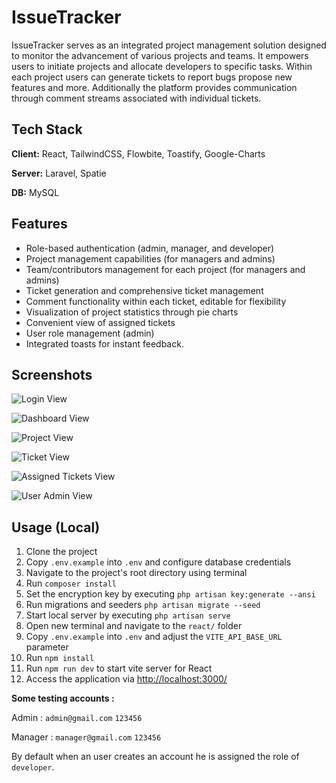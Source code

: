 # IssueTracker

IssueTracker serves as an integrated project management solution designed to monitor the advancement of various projects and teams. It empowers users to initiate projects and allocate developers to specific tasks. Within each project users can generate tickets to report bugs propose new features and more. Additionally the platform provides communication through comment streams associated with individual tickets.

## Tech Stack

**Client:** React, TailwindCSS, Flowbite, Toastify, Google-Charts

**Server:** Laravel, Spatie

**DB:** MySQL

## Features

-   Role-based authentication (admin, manager, and developer)
-   Project management capabilities (for managers and admins)
-   Team/contributors management for each project (for managers and admins)
-   Ticket generation and comprehensive ticket management
-   Comment functionality within each ticket, editable for flexibility
-   Visualization of project statistics through pie charts
-   Convenient view of assigned tickets
-   User role management (admin)
-   Integrated toasts for instant feedback.

## Screenshots

![Login View](https://i.imgur.com/n29W7JT.png)

![Dashboard View](https://i.imgur.com/WJDvzdv.png)

![Project View](https://i.imgur.com/RG2m8gS.png)

![Ticket View](https://i.imgur.com/zE4P6K7.png)

![Assigned Tickets View](https://i.imgur.com/SXnN9V0.png)

![User Admin View](https://i.imgur.com/1iaR04l.png)

## Usage (Local)

1. Clone the project
2. Copy `.env.example` into `.env` and configure database credentials
3. Navigate to the project's root directory using terminal
4. Run `composer install`
5. Set the encryption key by executing `php artisan key:generate --ansi`
6. Run migrations and seeders `php artisan migrate --seed`
7. Start local server by executing `php artisan serve`
8. Open new terminal and navigate to the `react/` folder
9. Copy `.env.example` into `.env` and adjust the `VITE_API_BASE_URL` parameter
10. Run `npm install`
11. Run `npm run dev` to start vite server for React
12. Access the application via [http://localhost:3000/](http://localhost:3000/)

**Some testing accounts :**

Admin :
`admin@gmail.com`
`123456`

Manager :
`manager@gmail.com`
`123456`

By default when an user creates an account he is assigned the role of `developer`.
